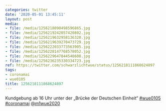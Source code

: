 ```yaml
---
categories: twitter
date: '2020-05-01 13:45:11'
layout: post
media:
- file: /media/1256218090498596865.jpg
- file: /media/1256219242057420802.jpg
- file: /media/1256219632958136320.jpg
- file: /media/1256219639270473729.jpg
- file: /media/1256222033773563905.jpg
- file: /media/1256228147768578052.jpg
- file: /media/1256229647844548608.jpg
- file: /media/1256236235330334723.jpg
ref: https://twitter.com/schwarzlichtwue/status/1256218111868624897
tags:
- coronamai
- wue0105
title: 1256218111868624897
---
```

Kundgebung ab 16 Uhr unter der „Brücke der Deutschen Einheit“ [#wue0105](/t/wue0105) [#coronamai](/t/coronamai) [@m1wue2020](https://twitter.com/m1wue2020) 